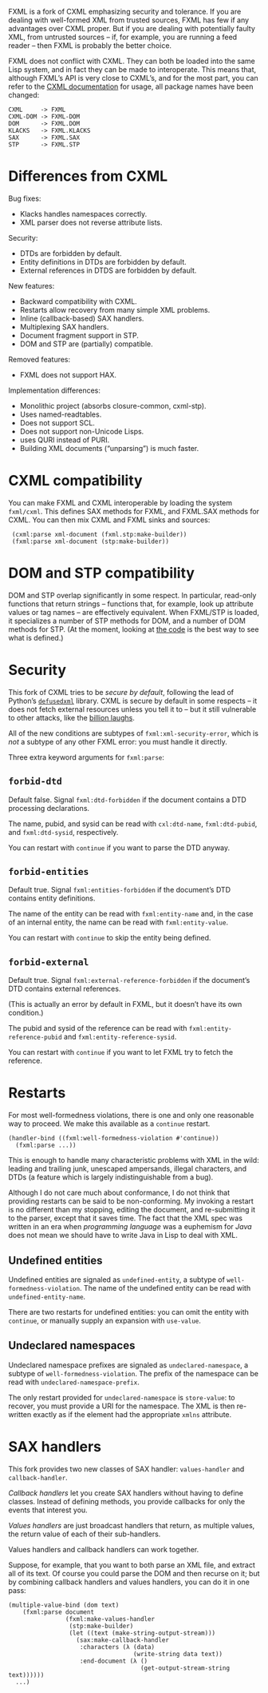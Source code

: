 FXML is a fork of CXML emphasizing security and tolerance. If you are
dealing with well-formed XML from trusted sources, FXML has few if any
advantages over CXML proper. But if you are dealing with potentially
faulty XML, from untrusted sources – if, for example, you are running
a feed reader – then FXML is probably the better choice.

FXML does not conflict with CXML. They can both be loaded into the
same Lisp system, and in fact they can be made to interoperate. This
means that, although FXML’s API is very close to CXML’s, and for the
most part, you can refer to the [CXML documentation][cxml] for usage,
all package names have been changed:

```
CXML     -> FXML
CXML-DOM -> FXML-DOM
DOM      -> FXML.DOM
KLACKS   -> FXML.KLACKS
SAX      -> FXML.SAX
STP      -> FXML.STP
```

# Differences from CXML

Bug fixes:
- Klacks handles namespaces correctly.
- XML parser does not reverse attribute lists.

Security: 
- DTDs are forbidden by default.
- Entity definitions in DTDs are forbidden by default.
- External references in DTDS are forbidden by default.

New features:
- Backward compatibility with CXML.
- Restarts allow recovery from many simple XML problems.
- Inline (callback-based) SAX handlers.
- Multiplexing SAX handlers.
- Document fragment support in STP.
- DOM and STP are (partially) compatible.

Removed features:
- FXML does not support HAX.

Implementation differences:
- Monolithic project (absorbs closure-common, cxml-stp).
- Uses named-readtables.
- Does not support SCL.
- Does not support non-Unicode Lisps.
- uses QURI instead of PURI.
- Building XML documents (“unparsing”) is much faster.

# CXML compatibility

You can make FXML and CXML interoperable by loading the system
`fxml/cxml`. This defines SAX methods for FXML, and FXML.SAX methods
for CXML. You can then mix CXML and FXML sinks and sources:

     (cxml:parse xml-document (fxml.stp:make-builder))
     (fxml:parse xml-document (stp:make-builder))

# DOM and STP compatibility

DOM and STP overlap significantly in some respect. In particular,
read-only functions that return strings – functions that, for example,
look up attribute values or tag names – are effectively equivalent.
When FXML/STP is loaded, it specializes a number of STP methods for
DOM, and a number of DOM methods for STP. (At the moment, looking at
[the code](stp/dom.lisp) is the best way to see what is defined.)

# Security

This fork of CXML tries to be *secure by default*, following the lead
of Python’s [`defusedxml`][defusedxml] library. CXML is secure by
default in some respects – it does not fetch external resources unless
you tell it to – but it still vulnerable to other attacks, like the
[billion laughs][].

All of the new conditions are subtypes of `fxml:xml-security-error`, which is *not* a subtype of any other FXML error: you must handle it directly.

Three extra keyword arguments for `fxml:parse`:

## `forbid-dtd`

Default false. Signal `fxml:dtd-forbidden` if the document contains a
DTD processing declarations.

The name, pubid, and sysid can be read with `cxl:dtd-name`,
`fxml:dtd-pubid`, and `fxml:dtd-sysid`, respectively.

You can restart with `continue` if you want to parse the DTD anyway.

## `forbid-entities`

Default true. Signal `fxml:entities-forbidden` if the document’s DTD
contains entity definitions.

The name of the entity can be read with `fxml:entity-name` and, in the
case of an internal entity, the name can be read with
`fxml:entity-value`.

You can restart with `continue` to skip the entity being defined.

## `forbid-external`

Default true. Signal `fxml:external-reference-forbidden` if the
document’s DTD contains external references.

(This is actually an error by default in FXML, but it doesn’t have its
own condition.)

The pubid and sysid of the reference can be read with
`fxml:entity-reference-pubid` and `fxml:entity-reference-sysid`.

You can restart with `continue` if you want to let FXML try to fetch
the reference.

# Restarts

For most well-formedness violations, there is one and only one
reasonable way to proceed. We make this available as a `continue`
restart.

    (handler-bind ((fxml:well-formedness-violation #'continue))
      (fxml:parse ...))

This is enough to handle many characteristic problems with XML in the
wild: leading and trailing junk, unescaped ampersands, illegal
characters, and DTDs (a feature which is largely indistinguishable
from a bug).

Although I do not care much about conformance, I do not think that
providing restarts can be said to be non-conforming. My invoking a
restart is no different than my stopping, editing the document, and
re-submitting it to the parser, except that it saves time. The fact
that the XML spec was written in an era when *programming language*
was a euphemism for *Java* does not mean we should have to write Java
in Lisp to deal with XML.

## Undefined entities

Undefined entities are signaled as `undefined-entity`, a subtype of
`well-formedness-violation`. The name of the undefined entity can be
read with `undefined-entity-name`.

There are two restarts for undefined entities: you can omit the entity
with `continue`, or manually supply an expansion with `use-value`.

## Undeclared namespaces

Undeclared namespace prefixes are signaled as `undeclared-namespace`,
a subtype of `well-formedness-violation`. The prefix of the namespace
can be read with `undeclared-namespace-prefix`.

The only restart provided for `undeclared-namespace` is `store-value`:
to recover, you must provide a URI for the namespace. The XML is then
re-written exactly as if the element had the appropriate `xmlns`
attribute.

# SAX handlers

This fork provides two new classes of SAX handler: `values-handler`
and `callback-handler`.

*Callback handlers* let you create SAX handlers without having to
define classes. Instead of defining methods, you provide callbacks for
only the events that interest you.

*Values handlers* are just broadcast handlers that return, as multiple
values, the return value of each of their sub-handlers.

Values handlers and callback handlers can work together.

Suppose, for example, that you want to both parse an XML file, and
extract all of its text. Of course you could parse the DOM and then
recurse on it; but by combining callback handlers and values handlers,
you can do it in one pass:

    (multiple-value-bind (dom text)
        (fxml:parse document
                    (fxml:make-values-handler
                     (stp:make-builder)
                     (let ((text (make-string-output-stream)))
                       (sax:make-callback-handler
                        :characters (λ (data)
                                       (write-string data text))
                        :end-document (λ ()
                                         (get-output-stream-string text))))))
      ...)

[cxml]: http://common-lisp.net/project/fxml/
[defusedxml]: https://pypi.python.org/pypi/defusedxml
[billion laughs]: https://en.wikipedia.org/wiki/Billion_laughs
[sax]: https://common-lisp.net/project/cxml/saxoverview/
[klacks]: http://lichteblau.blogspot.com/2007/03/klacks-parsing.html
